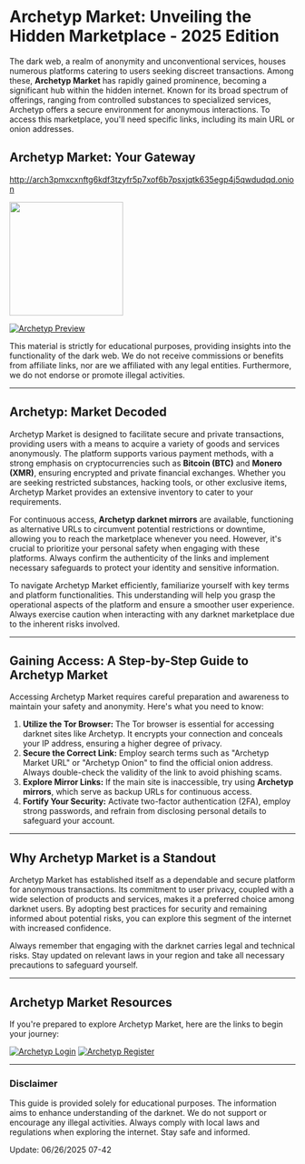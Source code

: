 # Archetyp Market: Unveiling the Hidden Marketplace - 2025 Edition

The dark web, a realm of anonymity and unconventional services, houses numerous platforms catering to users seeking discreet transactions. Among these, **Archetyp Market** has rapidly gained prominence, becoming a significant hub within the hidden internet. Known for its broad spectrum of offerings, ranging from controlled substances to specialized services, Archetyp offers a secure environment for anonymous interactions. To access this marketplace, you'll need specific links, including its main URL or onion addresses.

## Archetyp Market: Your Gateway

http://arch3pmxcxnftg6kdf3tzyfr5p7xof6b7psxjqtk635egp4j5qwdudqd.onion

[<img src="/image/backup.webp" width="200">](http://arch3pmxcxnftg6kdf3tzyfr5p7xof6b7psxjqtk635egp4j5qwdudqd.onion)

<a href="http://arch3pmxcxnftg6kdf3tzyfr5p7xof6b7psxjqtk635egp4j5qwdudqd.onion"><img src="/image/instance.webp" alt="Archetyp Preview" style="max-width: 100%;"></a>

This material is strictly for educational purposes, providing insights into the functionality of the dark web. We do not receive commissions or benefits from affiliate links, nor are we affiliated with any legal entities. Furthermore, we do not endorse or promote illegal activities.

---

## Archetyp: Market Decoded

Archetyp Market is designed to facilitate secure and private transactions, providing users with a means to acquire a variety of goods and services anonymously. The platform supports various payment methods, with a strong emphasis on cryptocurrencies such as **Bitcoin (BTC)** and **Monero (XMR)**, ensuring encrypted and private financial exchanges. Whether you are seeking restricted substances, hacking tools, or other exclusive items, Archetyp Market provides an extensive inventory to cater to your requirements.

For continuous access, **Archetyp darknet mirrors** are available, functioning as alternative URLs to circumvent potential restrictions or downtime, allowing you to reach the marketplace whenever you need. However, it's crucial to prioritize your personal safety when engaging with these platforms. Always confirm the authenticity of the links and implement necessary safeguards to protect your identity and sensitive information.

To navigate Archetyp Market efficiently, familiarize yourself with key terms and platform functionalities. This understanding will help you grasp the operational aspects of the platform and ensure a smoother user experience. Always exercise caution when interacting with any darknet marketplace due to the inherent risks involved.

---

## Gaining Access: A Step-by-Step Guide to Archetyp Market

Accessing Archetyp Market requires careful preparation and awareness to maintain your safety and anonymity. Here's what you need to know:

1.  **Utilize the Tor Browser:** The Tor browser is essential for accessing darknet sites like Archetyp. It encrypts your connection and conceals your IP address, ensuring a higher degree of privacy.
2.  **Secure the Correct Link:** Employ search terms such as "Archetyp Market URL" or "Archetyp Onion" to find the official onion address. Always double-check the validity of the link to avoid phishing scams.
3.  **Explore Mirror Links:** If the main site is inaccessible, try using **Archetyp mirrors**, which serve as backup URLs for continuous access.
4.  **Fortify Your Security:** Activate two-factor authentication (2FA), employ strong passwords, and refrain from disclosing personal details to safeguard your account.

---

## Why Archetyp Market is a Standout

Archetyp Market has established itself as a dependable and secure platform for anonymous transactions. Its commitment to user privacy, coupled with a wide selection of products and services, makes it a preferred choice among darknet users. By adopting best practices for security and remaining informed about potential risks, you can explore this segment of the internet with increased confidence.

Always remember that engaging with the darknet carries legal and technical risks. Stay updated on relevant laws in your region and take all necessary precautions to safeguard yourself.

---

## Archetyp Market Resources

If you're prepared to explore Archetyp Market, here are the links to begin your journey:

<a href="http://arch3pmxcxnftg6kdf3tzyfr5p7xof6b7psxjqtk635egp4j5qwdudqd.onion"><img src="/image/shell.webp" alt="Archetyp Login" style="max-width: 100%;"></a>
<a href="http://arch3pmxcxnftg6kdf3tzyfr5p7xof6b7psxjqtk635egp4j5qwdudqd.onion"><img src="/image/system.webp" alt="Archetyp Register" style="max-width: 100%;"></a>

---

### Disclaimer

This guide is provided solely for educational purposes. The information aims to enhance understanding of the darknet. We do not support or encourage any illegal activities. Always comply with local laws and regulations when exploring the internet. Stay safe and informed.















Update:  06/26/2025 07-42